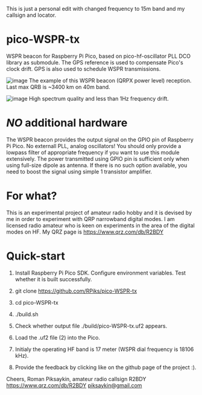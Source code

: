 This is just a personal edit with changed frequency to 15m band and my callsign and locator. 


# pico-WSPR-tx
WSPR beacon for Raspberry Pi Pico, based on pico-hf-oscillator PLL DCO library as submodule.
The GPS reference is used to compensate Pico's clock drift. GPS is also used to schedule WSPR transmissions.

![image](https://github.com/RPiks/pico-WSPR-tx/assets/47501785/3f835a9d-fa42-4eb8-ba93-ea72033d9e62)
The example of this WSPR beacon (QRPX power level) reception. Last max QRB is ~3400 km on 40m band.

![image](https://github.com/RPiks/pico-WSPR-tx/assets/47501785/a86280b9-71cb-4bb2-8b3c-0e33d2499aca)
High spectrum quality and less than 1Hz frequency drift.

# *NO* additional hardware
The WSPR beacon provides the output signal on the GPIO pin of Raspberry Pi Pico. No externall PLL, analog oscillators!
You should only provide a lowpass filter of appropriate frequency if you want to use this module extensively. 
The power transmitted using GPIO pin is sufficient only when using full-size dipole as antenna. If there is no such option available, you need to boost the signal using simple 1 transistor amplifier.

# For what?
This is an experimental project of amateur radio hobby and it is devised by me in order to experiment with QRP narrowband digital modes.
I am licensed radio amateur who is keen on experiments in the area of the digital modes on HF. 
My QRZ page is https://www.qrz.com/db/R2BDY

# Quick-start
1. Install Raspberry Pi Pico SDK. Configure environment variables. Test whether it is built successfully.

2. git clone https://github.com/RPiks/pico-WSPR-tx
3. cd pico-WSPR-tx
4. ./build.sh
5. Check whether output file ./build/pico-WSPR-tx.uf2 appears.

6. Load the .uf2 file (2) into the Pico.

7. Initialy the operating HF band is 17 meter (WSPR dial frequency is 18106 kHz).

8. Provide the feedback by clicking like on the github page of the project :).

Cheers,
Roman Piksaykin, amateur radio callsign R2BDY
https://www.qrz.com/db/R2BDY
piksaykin@gmail.com
